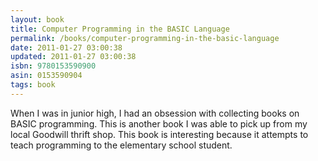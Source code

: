 ```yaml
---
layout: book
title: Computer Programming in the BASIC Language
permalink: /books/computer-programming-in-the-basic-language
date: 2011-01-27 03:00:38
updated: 2011-01-27 03:00:38
isbn: 9780153590900
asin: 0153590904
tags: book
---
```

When I was in junior high, I had an obsession with collecting books on BASIC
programming. This is another book I was able to pick up from my local Goodwill
thrift shop. This book is interesting because it attempts to teach programming
to the elementary school student.
